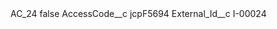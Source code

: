 <?xml version="1.0" encoding="UTF-8"?>
<CustomMetadata xmlns="http://soap.sforce.com/2006/04/metadata" xmlns:xsi="http://www.w3.org/2001/XMLSchema-instance" xmlns:xsd="http://www.w3.org/2001/XMLSchema">
    <label>AC_24</label>
    <protected>false</protected>
    <values>
        <field>AccessCode__c</field>
        <value xsi:type="xsd:string">jcpF5694</value>
    </values>
    <values>
        <field>External_Id__c</field>
        <value xsi:type="xsd:string">I-00024</value>
    </values>
</CustomMetadata>
